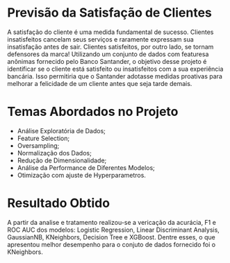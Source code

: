 Previsão da Satisfação de Clientes
==================================

A satisfação do cliente é uma medida fundamental de sucesso. Clientes insatisfeitos cancelam seus serviços e raramente expressam sua insatisfação antes de sair. Clientes satisfeitos, por outro lado, se tornam defensores da marca! 
Utilizando um conjunto de dados com featuresa anônimas fornecido pelo  Banco Santander, o objetivo desse projeto é identificar se o cliente está satisfeito ou insatisfeitos com a sua experiência bancária. Isso permitiria que o Santander adotasse medidas proativas para melhorar a felicidade de um cliente antes que seja tarde demais.

Temas Abordados no Projeto
===========================

* Análise Exploratória de Dados;
* Feature Selection;
* Oversampling;
* Normalização dos Dados;
* Redução de Dimensionalidade;
* Análise da Performance de Diferentes Modelos; 
* Otimização com ajuste de Hyperparametros.

Resultado Obtido
=================

A partir da analise e tratamento realizou-se a vericação da acurácia, F1 e ROC AUC dos modelos: Logistic Regression, Linear Discriminant Analysis, GaussianNB, KNeighbors, Decision Tree e XGBoost. Dentre esses, o que apresentou melhor desempenho para o conjuto de dados fornecido foi o KNeighbors.  
